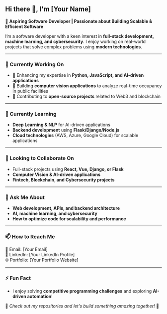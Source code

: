 ## Hi there 👋, I'm [Your Name]

🚀 **Aspiring Software Developer | Passionate about Building Scalable & Efficient Software**

I’m a software developer with a keen interest in **full-stack development, machine learning, and cybersecurity**. I enjoy working on real-world projects that solve complex problems using **modern technologies**.

---

### 🔭 **Currently Working On**
- 📌 Enhancing my expertise in **Python, JavaScript, and AI-driven applications**  
- 📌 Building **computer vision applications** to analyze real-time occupancy in public facilities  
- 📌 Contributing to **open-source projects** related to Web3 and blockchain  

---

### 🌱 **Currently Learning**
- **Deep Learning & NLP** for AI-driven applications  
- **Backend development** using **Flask/Django/Node.js**  
- **Cloud technologies** (AWS, Azure, Google Cloud) for scalable applications  

---

### 👯 **Looking to Collaborate On**
- Full-stack projects using **React, Vue, Django, or Flask**  
- **Computer Vision & AI-driven applications**  
- **Fintech, Blockchain, and Cybersecurity projects**  

---

### 💬 **Ask Me About**
- **Web development, APIs, and backend architecture**  
- **AI, machine learning, and cybersecurity**  
- **How to optimize code for scalability and performance**  

---

### 📫 **How to Reach Me**
📧 Email: [Your Email]  
💼 LinkedIn: [Your LinkedIn Profile]  
🌐 Portfolio: [Your Portfolio Website]  

---

### ⚡ **Fun Fact**
- I enjoy solving **competitive programming challenges** and exploring **AI-driven automation**!  

📌 *Check out my repositories and let's build something amazing together!* 🚀
